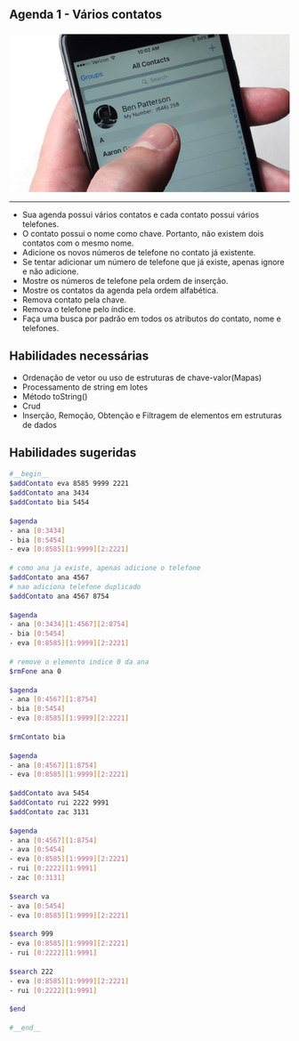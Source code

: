 ## Agenda 1 - Vários contatos
###
![](figura.jpg)


***

- Sua agenda possui vários contatos e cada contato possui vários telefones.
- O contato possui o nome como chave. Portanto, não existem dois contatos com o mesmo nome.
- Adicione os novos números de telefone no contato já existente.
- Se tentar adicionar um número de telefone que já existe, apenas ignore e não adicione.
- Mostre os números de telefone pela ordem de inserção.
- Mostre os contatos da agenda pela ordem alfabética.
- Remova contato pela chave.
- Remova o telefone pelo índice.
- Faça uma busca por padrão em todos os atributos do contato, nome e telefones.

## Habilidades necessárias

- Ordenação de vetor ou uso de estruturas de chave-valor(Mapas)
- Processamento de string em lotes
- Método toString()
- Crud
- Inserção, Remoção, Obtenção e Filtragem de elementos em estruturas de dados

## Habilidades sugeridas


```bash
#__begin__
$addContato eva 8585 9999 2221
$addContato ana 3434 
$addContato bia 5454

$agenda
- ana [0:3434]
- bia [0:5454]
- eva [0:8585][1:9999][2:2221]

# como ana ja existe, apenas adicione o telefone
$addContato ana 4567
# nao adiciona telefone duplicado
$addContato ana 4567 8754

$agenda
- ana [0:3434][1:4567][2:8754]
- bia [0:5454]
- eva [0:8585][1:9999][2:2221]

# remove o elemento indice 0 da ana
$rmFone ana 0

$agenda
- ana [0:4567][1:8754]
- bia [0:5454]
- eva [0:8585][1:9999][2:2221]

$rmContato bia

$agenda
- ana [0:4567][1:8754]
- eva [0:8585][1:9999][2:2221]

$addContato ava 5454
$addContato rui 2222 9991
$addContato zac 3131

$agenda
- ana [0:4567][1:8754]
- ava [0:5454]
- eva [0:8585][1:9999][2:2221]
- rui [0:2222][1:9991]
- zac [0:3131]

$search va
- ava [0:5454]
- eva [0:8585][1:9999][2:2221]

$search 999
- eva [0:8585][1:9999][2:2221]
- rui [0:2222][1:9991]

$search 222
- eva [0:8585][1:9999][2:2221]
- rui [0:2222][1:9991]

$end

#__end__
```
